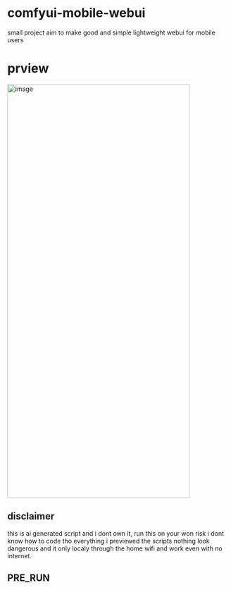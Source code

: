 # comfyui-mobile-webui
small project aim to make good and simple lightweight webui for mobile users 

# prview
<img width="414" height="939" alt="image" src="https://github.com/user-attachments/assets/29296400-1383-4bfe-a10a-afb93aa6c48e" />

## disclaimer
this is ai generated script and i dont own it, run this on your won risk i dont know how to code
tho everything i previewed the scripts nothing look dangerous and it only localy through the home wifi and  work even with no internet.

## PRE_RUN
